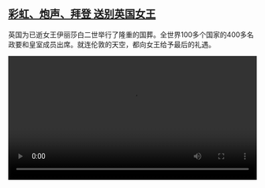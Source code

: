 <!--1663598823000-->
[彩虹、炮声、拜登 送别英国女王](https://www.dw.com/zh/%E5%BD%A9%E8%99%B9%E3%80%81%E7%82%AE%E5%A3%B0%E3%80%81%E6%8B%9C%E7%99%BB%20%E9%80%81%E5%88%AB%E8%8B%B1%E5%9B%BD%E5%A5%B3%E7%8E%8B/a-63173176)
------

<p>英国为已逝女王伊丽莎白二世举行了隆重的国葬。全世界100多个国家的400多名政要和皇室成员出席。就连伦敦的天空，都向女王给予最后的礼遇。</small></p><video src="https://tvdownloaddw-a.akamaihd.net/dwtv_video/flv/vdt_zh/2022/bchi220919_001_queenfcnfin_01r_AVC_1280x720.mp4" controls style="width:100%"></video>

